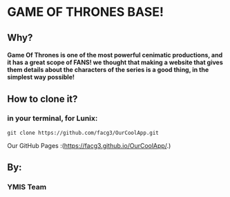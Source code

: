 # GAME OF THRONES BASE!

## Why?
#### Game Of Thrones is one of the most powerful cenimatic productions, and it has a great scope of FANS! we thought that making a website that gives them details about the characters of the series is a good thing, in the simplest way possible!

## How to clone it?
### in your terminal, for Lunix:
```
git clone https://github.com/facg3/OurCoolApp.git
```
Our GitHub Pages :(https://facg3.github.io/OurCoolApp/.)
## By:
### YMIS Team
